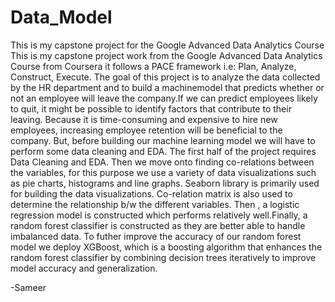 # Data_Model
This is my capstone project for the Google Advanced Data Analytics Course
This is my capstone project work from the Google Advanced Data Analytics Course from
Coursera it follows a PACE framework i.e: Plan, Analyze, Construct, Execute. The goal of this
project is to analyze the data collected by the HR department and to build a machinemodel that
predicts whether or not an employee will leave the company.If we can predict employees likely
to quit, it might be possible to identify factors that contribute to their leaving. Because it is
time-consuming and expensive to hire new employees, increasing employee retention will be
beneficial to the company. But, before building our machine learning model we will have to
perform some data cleaning and EDA. The first half of the project requires Data Cleaning and
EDA. Then we move onto finding co-relations between the variables, for this purpose we use a
variety of data visualizations such as pie charts, histograms and line graphs. Seaborn library is
primarily used for building the data visualizations. Co-relation matrix is also used to determine
the relationship b/w the different variables. Then , a logistic regression model is constructed
which performs relatively well.Finally, a random forest classifier is constructed as they are better
able to handle imbalanced data. To futher improve the accuracy of our random forest model we
deploy XGBoost, which is a boosting algorithm that enhances the random forest classifier by
combining decision trees iteratively to improve model accuracy and generalization.

-Sameer
